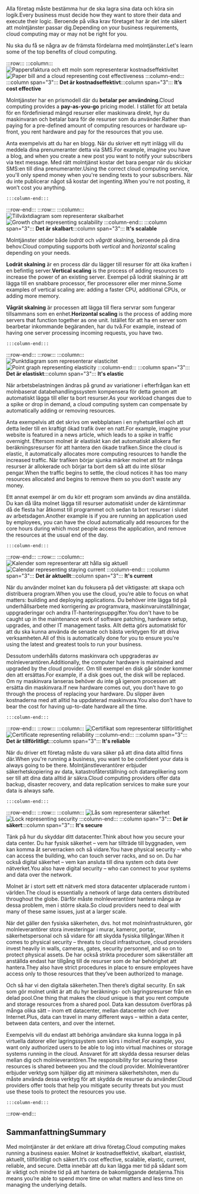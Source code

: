 <span data-ttu-id="27fb0-101">Alla företag måste bestämma hur de ska lagra sina data och köra sin logik.</span><span class="sxs-lookup"><span data-stu-id="27fb0-101">Every business must decide how they want to store their data and execute their logic.</span></span> <span data-ttu-id="27fb0-102">Beroende på vilka krav företaget har är det inte säkert att molntjänster passar dig.</span><span class="sxs-lookup"><span data-stu-id="27fb0-102">Depending on your business requirements, cloud computing may or may not be right for you.</span></span>

<span data-ttu-id="27fb0-103">Nu ska du få se några av de främsta fördelarna med molntjänster.</span><span class="sxs-lookup"><span data-stu-id="27fb0-103">Let's learn some of the top benefits of cloud computing.</span></span>

:::row:::
    :::column:::
        <span data-ttu-id="27fb0-104">![Pappersfaktura och ett moln som representerar kostnadseffektivitet](../media/3-cost-effective.png)</span><span class="sxs-lookup"><span data-stu-id="27fb0-104">![Paper bill and a cloud representing cost effectiveness](../media/3-cost-effective.png)</span></span>
    :::column-end:::
    <span data-ttu-id="27fb0-105">:::column span="3"::: **Det är kostnadseffektivt**</span><span class="sxs-lookup"><span data-stu-id="27fb0-105">:::column span="3"::: **It’s cost effective**</span></span>

<span data-ttu-id="27fb0-106">Molntjänster har en prismodell där du **betalar per användning**.</span><span class="sxs-lookup"><span data-stu-id="27fb0-106">Cloud computing provides a **pay-as-you-go** pricing model.</span></span> <span data-ttu-id="27fb0-107">I stället för att betala för en fördefinierad mängd resurser eller maskinvara direkt, hyr du maskinvaran och betalar bara för de resurser som du använder.</span><span class="sxs-lookup"><span data-stu-id="27fb0-107">Rather than paying for a pre-defined amount of computing resources or hardware up-front, you rent hardware and pay for the resources that you use.</span></span>

<span data-ttu-id="27fb0-108">Anta exempelvis att du har en blogg. När du skriver ett nytt inlägg vill du meddela dina prenumeranter detta via SMS.</span><span class="sxs-lookup"><span data-stu-id="27fb0-108">For example, imagine you have a blog, and when you create a new post you want to notify your subscribers via text message.</span></span> <span data-ttu-id="27fb0-109">Med rätt molntjänst kostar det bara pengar när du skickar SMS:en till dina prenumeranter.</span><span class="sxs-lookup"><span data-stu-id="27fb0-109">Using the correct cloud computing service, you'll only spend money when you're sending texts to your subscribers.</span></span> <span data-ttu-id="27fb0-110">När du inte publicerar något så kostar det ingenting.</span><span class="sxs-lookup"><span data-stu-id="27fb0-110">When you're not posting, it won’t cost you anything.</span></span>

    :::column-end:::
:::row-end:::
:::row:::
    :::column:::
        <span data-ttu-id="27fb0-111">![Tillväxtdiagram som representerar skalbarhet](../media/3-scalable.png)</span><span class="sxs-lookup"><span data-stu-id="27fb0-111">![Growth chart representing scalability](../media/3-scalable.png)</span></span>
    :::column-end:::
    <span data-ttu-id="27fb0-112">:::column span="3"::: **Det är skalbart**</span><span class="sxs-lookup"><span data-stu-id="27fb0-112">:::column span="3"::: **It's scalable**</span></span>

<span data-ttu-id="27fb0-113">Molntjänster stöder både _lodrät_ och _vågrät_ skalning, beroende på dina behov.</span><span class="sxs-lookup"><span data-stu-id="27fb0-113">Cloud computing supports both _vertical_ and _horizontal_ scaling depending on your needs.</span></span>

<span data-ttu-id="27fb0-114">**Lodrät skalning** är en process där du lägger till resurser för att öka kraften i en befintlig server.</span><span class="sxs-lookup"><span data-stu-id="27fb0-114">**Vertical scaling** is the process of adding resources to increase the power of an existing server.</span></span> <span data-ttu-id="27fb0-115">Exempel på lodrät skalning är att lägga till en snabbare processor, fler processorer eller mer minne.</span><span class="sxs-lookup"><span data-stu-id="27fb0-115">Some examples of vertical scaling are: adding a faster CPU, additional CPUs, or adding more memory.</span></span>

<span data-ttu-id="27fb0-116">**Vågrät skalning** är processen att lägga till flera servrar som fungerar tillsammans som en enhet.</span><span class="sxs-lookup"><span data-stu-id="27fb0-116">**Horizontal scaling** is the process of adding more servers that function together as one unit.</span></span> <span data-ttu-id="27fb0-117">Istället för att ha en server som bearbetar inkommande begäranden, har du två.</span><span class="sxs-lookup"><span data-stu-id="27fb0-117">For example, instead of having one server processing incoming requests, you have two.</span></span>

    :::column-end:::
:::row-end:::
:::row:::
    :::column:::
        <span data-ttu-id="27fb0-118">![Punktdiagram som representerar elasticitet](../media/3-elastic.png)</span><span class="sxs-lookup"><span data-stu-id="27fb0-118">![Point graph representing elasticity](../media/3-elastic.png)</span></span>
    :::column-end:::
    <span data-ttu-id="27fb0-119">:::column span="3"::: **Det är elastiskt**</span><span class="sxs-lookup"><span data-stu-id="27fb0-119">:::column span="3"::: **It's elastic**</span></span>

<span data-ttu-id="27fb0-120">När arbetsbelastningen ändras på grund av variationer i efterfrågan kan ett molnbaserat databehandlingssystem kompensera för detta genom att automatiskt lägga till eller ta bort resurser.</span><span class="sxs-lookup"><span data-stu-id="27fb0-120">As your workload changes due to a spike or drop in demand, a cloud computing system can compensate by automatically adding or removing resources.</span></span>

<span data-ttu-id="27fb0-121">Anta exempelvis att det skrivs om webbplatsen i en nyhetsartikel och att detta leder till en kraftigt ökad trafik över en natt.</span><span class="sxs-lookup"><span data-stu-id="27fb0-121">For example, imagine your website is featured in a news article, which leads to a spike in traffic overnight.</span></span> <span data-ttu-id="27fb0-122">Eftersom molnet är elastiskt kan det automatiskt allokera fler beräkningsresurser för att hantera den ökade trafiken.</span><span class="sxs-lookup"><span data-stu-id="27fb0-122">Since the cloud is elastic, it automatically allocates more computing resources to handle the increased traffic.</span></span> <span data-ttu-id="27fb0-123">När trafiken börjar sjunka märker molnet att för många resurser är allokerade och börjar ta bort dem så att du inte slösar pengar.</span><span class="sxs-lookup"><span data-stu-id="27fb0-123">When the traffic begins to settle, the cloud notices it has too many resources allocated and begins to remove them so you don’t waste any money.</span></span>

<span data-ttu-id="27fb0-124">Ett annat exempel är om du kör ett program som används av dina anställda. Du kan då låta molnet lägga till resurser automatiskt under de kärntimmar då de flesta har åtkomst till programmet och sedan ta bort resurser i slutet av arbetsdagen.</span><span class="sxs-lookup"><span data-stu-id="27fb0-124">Another example is if you are running an application used by employees, you can have the cloud automatically add resources for the core hours during which most people access the application, and remove the resources at the usual end of the day.</span></span>

    :::column-end:::
:::row-end:::
:::row:::
    :::column:::
        <span data-ttu-id="27fb0-125">![Kalender som representerar att hålla sig aktuell](../media/3-current.png)</span><span class="sxs-lookup"><span data-stu-id="27fb0-125">![Calendar representing staying current](../media/3-current.png)</span></span>
    :::column-end:::
    <span data-ttu-id="27fb0-126">:::column span="3"::: **Det är aktuellt**</span><span class="sxs-lookup"><span data-stu-id="27fb0-126">:::column span="3"::: **It's current**</span></span>

<span data-ttu-id="27fb0-127">När du använder molnet kan du fokusera på det viktigaste: att skapa och distribuera program.</span><span class="sxs-lookup"><span data-stu-id="27fb0-127">When you use the cloud, you’re able to focus on what matters: building and deploying applications.</span></span> <span data-ttu-id="27fb0-128">Du behöver inte lägga tid på underhållsarbete med korrigering av programvara, maskinvaruinställningar, uppgraderingar och andra IT-hanteringsuppgifter.</span><span class="sxs-lookup"><span data-stu-id="27fb0-128">You don't have to be caught up in the maintenance work of software patching, hardware setup, upgrades, and other IT management tasks.</span></span> <span data-ttu-id="27fb0-129">Allt detta görs automatiskt för att du ska kunna använda de senaste och bästa verktygen för att driva verksamheten.</span><span class="sxs-lookup"><span data-stu-id="27fb0-129">All of this is automatically done for you to ensure you're using the latest and greatest tools to run your business.</span></span>

<span data-ttu-id="27fb0-130">Dessutom underhålls datorns maskinvara och uppgraderas av molnleverantören.</span><span class="sxs-lookup"><span data-stu-id="27fb0-130">Additionally, the computer hardware is maintained and upgraded by the cloud provider.</span></span> <span data-ttu-id="27fb0-131">Om till exempel en disk går sönder kommer den att ersättas.</span><span class="sxs-lookup"><span data-stu-id="27fb0-131">For example, if a disk goes out, the disk will be replaced.</span></span> <span data-ttu-id="27fb0-132">Om ny maskinvara lanseras behöver du inte gå igenom processen att ersätta din maskinvara.</span><span class="sxs-lookup"><span data-stu-id="27fb0-132">If new hardware comes out, you don’t have to go through the process of replacing your hardware.</span></span> <span data-ttu-id="27fb0-133">Du slipper även kostnaderna med att alltid ha uppdaterad maskinvara.</span><span class="sxs-lookup"><span data-stu-id="27fb0-133">You also don’t have to bear the cost for having up-to-date hardware all the time.</span></span>

    :::column-end:::
:::row-end:::
:::row:::
    :::column:::
        <span data-ttu-id="27fb0-134">![Certifikat som representerar tillförlitlighet](../media/3-reliable.png)</span><span class="sxs-lookup"><span data-stu-id="27fb0-134">![Certificate representing reliability](../media/3-reliable.png)</span></span>
    :::column-end:::
    <span data-ttu-id="27fb0-135">:::column span="3"::: **Det är tillförlitligt**</span><span class="sxs-lookup"><span data-stu-id="27fb0-135">:::column span="3"::: **It's reliable**</span></span>

<span data-ttu-id="27fb0-136">När du driver ett företag måste du vara säker på att dina data alltid finns där.</span><span class="sxs-lookup"><span data-stu-id="27fb0-136">When you're running a business, you want to be confident your data is always going to be there.</span></span> <span data-ttu-id="27fb0-137">Molntjänstleverantörer erbjuder säkerhetskopiering av data, katastrofåterställning och datareplikering som ser till att dina data alltid är säkra.</span><span class="sxs-lookup"><span data-stu-id="27fb0-137">Cloud computing providers offer data backup, disaster recovery, and data replication services to make sure your data is always safe.</span></span>

    :::column-end:::
:::row-end:::
:::row:::
    :::column:::
        <span data-ttu-id="27fb0-138">![Lås som representerar säkerhet](../media/3-secure.png)</span><span class="sxs-lookup"><span data-stu-id="27fb0-138">![Lock representing security](../media/3-secure.png)</span></span>
    :::column-end:::
    <span data-ttu-id="27fb0-139">:::column span="3"::: **Det är säkert**</span><span class="sxs-lookup"><span data-stu-id="27fb0-139">:::column span="3"::: **It's secure**</span></span>

<span data-ttu-id="27fb0-140">Tänk på hur du skyddar ditt datacenter.</span><span class="sxs-lookup"><span data-stu-id="27fb0-140">Think about how you secure your data center.</span></span> <span data-ttu-id="27fb0-141">Du har fysisk säkerhet &ndash; vem har tillträde till byggnaden, vem kan komma åt serverracken och så vidare.</span><span class="sxs-lookup"><span data-stu-id="27fb0-141">You have physical security &ndash; who can access the building, who can touch server racks, and so on.</span></span> <span data-ttu-id="27fb0-142">Du har också digital säkerhet &ndash; vem kan ansluta till dina system och data över nätverket.</span><span class="sxs-lookup"><span data-stu-id="27fb0-142">You also have digital security &ndash; who can connect to your systems and data over the network.</span></span>

<span data-ttu-id="27fb0-143">Molnet är i stort sett ett nätverk med stora datacenter utplacerade runtom i världen.</span><span class="sxs-lookup"><span data-stu-id="27fb0-143">The cloud is essentially a network of large data centers distributed throughout the globe.</span></span> <span data-ttu-id="27fb0-144">Därför måste molnleverantörer hantera många av dessa problem, men i större skala.</span><span class="sxs-lookup"><span data-stu-id="27fb0-144">So cloud providers need to deal with many of these same issues, just at a larger scale.</span></span>

<span data-ttu-id="27fb0-145">När det gäller den fysiska säkerheten, dvs. hot mot molninfrastrukturen, gör molnleverantörer stora investeringar i murar, kameror, portar, säkerhetspersonal och så vidare för att skydda fysiska tillgångar.</span><span class="sxs-lookup"><span data-stu-id="27fb0-145">When it comes to physical security &ndash; threats to cloud infrastructure, cloud providers invest heavily in walls, cameras, gates, security personnel, and so on to protect physical assets.</span></span> <span data-ttu-id="27fb0-146">De har också strikta procedurer som säkerställer att anställda endast har tillgång till de resurser som de har behörighet att hantera.</span><span class="sxs-lookup"><span data-stu-id="27fb0-146">They also have strict procedures in place to ensure employees have access only to those resources that they’ve been authorized to manage.</span></span>

<span data-ttu-id="27fb0-147">Och så har vi den digitala säkerheten.</span><span class="sxs-lookup"><span data-stu-id="27fb0-147">Then there’s digital security.</span></span> <span data-ttu-id="27fb0-148">En sak som gör molnet unikt är att du hyr beräknings- och lagringsresurser från en delad pool.</span><span class="sxs-lookup"><span data-stu-id="27fb0-148">One thing that makes the cloud unique is that you rent compute and storage resources from a shared pool.</span></span> <span data-ttu-id="27fb0-149">Data kan dessutom överföras på många olika sätt &ndash; inom ett datacenter, mellan datacenter och över Internet.</span><span class="sxs-lookup"><span data-stu-id="27fb0-149">Plus, data can travel in many different ways &ndash; within a data center, between data centers, and over the internet.</span></span>

<span data-ttu-id="27fb0-150">Exempelvis vill du endast att behöriga användare ska kunna logga in på virtuella datorer eller lagringssystem som körs i molnet.</span><span class="sxs-lookup"><span data-stu-id="27fb0-150">For example, you want only authorized users to be able to log into virtual machines or storage systems running in the cloud.</span></span> <span data-ttu-id="27fb0-151">Ansvaret för att skydda dessa resurser delas mellan dig och molnleverantören.</span><span class="sxs-lookup"><span data-stu-id="27fb0-151">The responsibility for securing these resources is shared between you and the cloud provider.</span></span> <span data-ttu-id="27fb0-152">Molnleverantörer erbjuder verktyg som hjälper dig att minimera säkerhetshoten, men du måste använda dessa verktyg för att skydda de resurser du använder.</span><span class="sxs-lookup"><span data-stu-id="27fb0-152">Cloud providers offer tools that help you mitigate security threats but you must use these tools to protect the resources you use.</span></span>

    :::column-end:::
:::row-end:::

## <a name="summary"></a><span data-ttu-id="27fb0-153">Sammanfattning</span><span class="sxs-lookup"><span data-stu-id="27fb0-153">Summary</span></span>

<span data-ttu-id="27fb0-154">Med molntjänster är det enklare att driva företag.</span><span class="sxs-lookup"><span data-stu-id="27fb0-154">Cloud computing makes running a business easier.</span></span> <span data-ttu-id="27fb0-155">Molnet är kostnadseffektivt, skalbart, elastiskt, aktuellt, tillförlitligt och säkert.</span><span class="sxs-lookup"><span data-stu-id="27fb0-155">It’s cost effective, scalable, elastic, current, reliable, and secure.</span></span> <span data-ttu-id="27fb0-156">Detta innebär att du kan lägga mer tid på sådant som är viktigt och mindre tid på att hantera de bakomliggande detaljerna.</span><span class="sxs-lookup"><span data-stu-id="27fb0-156">This means you’re able to spend more time on what matters and less time on managing the underlying details.</span></span>